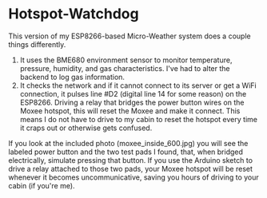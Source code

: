 # Hotspot-Watchdog

This version of my ESP8266-based Micro-Weather system does a couple things differently.

1. It uses the BME680 environment sensor to monitor temperature, pressure, humidity, and gas characteristics. I've had to alter the backend to log gas information.
2. It checks the network and if it cannot connect to its server or get a WiFi connection, it pulses line #D2 (digital line 14 for some reason) on the ESP8266.   Driving a relay that bridges the power button wires on the Moxee hotspot, this will reset the Moxee and make it connect.  This means I do not have to drive to my cabin to reset the hotspot every time it craps out or otherwise gets confused.

If you look at the included photo (moxee_inside_600.jpg) you will see the labeled power button and the two test pads I found, that, when bridged electrically, simulate pressing that button. If you use the Arduino sketch to drive a relay attached to those two pads, your Moxee hotspot will be reset whenever it becomes uncommunicative, saving you hours of driving to your cabin (if you're me).
